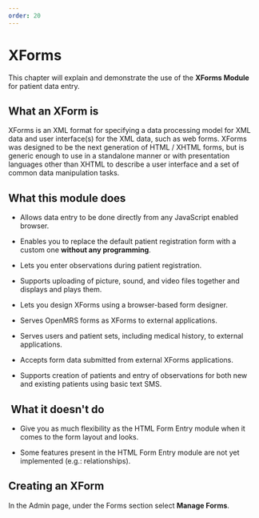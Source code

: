 ```yaml
---
order: 20
---
```

# XForms

This chapter will explain and demonstrate the use of the **XForms Module** for patient data entry.

## What an XForm is

XForms is an XML format for specifying a data processing model for XML data and user interface\(s\) for the XML data, such as web forms. XForms was designed to be the next generation of HTML / XHTML forms, but is generic enough to use in a standalone manner or with presentation languages other than XHTML to describe a user interface and a set of common data manipulation tasks.

## What this module does

* Allows data entry to be done directly from any JavaScript enabled browser.

* Enables you to replace the default patient registration form with a custom one **without any programming**.

* Lets you enter observations during patient registration.

* Supports uploading of picture, sound, and video files together and displays and plays them.

* Lets you design XForms using a browser-based form designer.


* Serves OpenMRS forms as XForms to external applications.

* Serves users and patient sets, including medical history, to external applications.

* Accepts form data submitted from external XForms applications.

* Supports creation of patients and entry of observations for both new and existing patients using basic text SMS.


##  What it doesn't do

* Give you as much flexibility as the ﻿HTML Form Entry module when it comes to the form layout and looks.

* Some features present in the HTML Form Entry module are not yet implemented (e.g.: relationships).

## Creating an XForm

In the Admin page, under the Forms section select **Manage Forms**.


